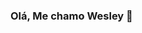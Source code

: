 ### Olá, Me chamo Wesley  👋

<!--
**WesleyRodriguez/WesleyRodriguez** is a ✨ _special_ ✨ repository because its `README.md` (this file) appears on your GitHub profile.

Here are some ideas to get you started:

- 🔭Eu trabalho na área de vendas (autônomo)...
- 🌱 Estudando Desenvolvimento de Sistemas (SENAI) ...
- 👯 Procuro uma oportunidade na aréa de programador...
- Já trbalhei em ;
- Indústria ( auxiliar de qualidade )
- Portaria ( administração )
- Agente de bordo ( Cobrador )
- 🤔 I’m looking for help with ...
- 💬 Ask me about ...
- 📫 How to reach me: ...
- 😄 Pronouns: ...
- ⚡ Fun fact: ...
-->
